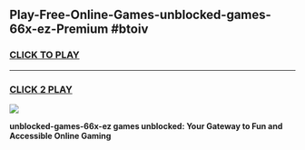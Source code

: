 
## Play-Free-Online-Games-unblocked-games-66x-ez-Premium #btoiv
<h3>
<a href="https://premium.freeplayer.one?title=unblocked-games-66x-ez&ref=8M">CLICK TO PLAY</a></h3>
<hr>

<h3>
<a href="https://premium.freeplayer.one?title=unblocked-games-66x-ez&ref=8M">CLICK 2 PLAY</a>
  
</h3>

<a href="https://premium.freeplayer.one?title=unblocked-games-66x-ez&ref=8M"><img src="https://clearcache.store/games.png"></a>


**unblocked-games-66x-ez games unblocked: Your Gateway to Fun and Accessible Online Gaming**

